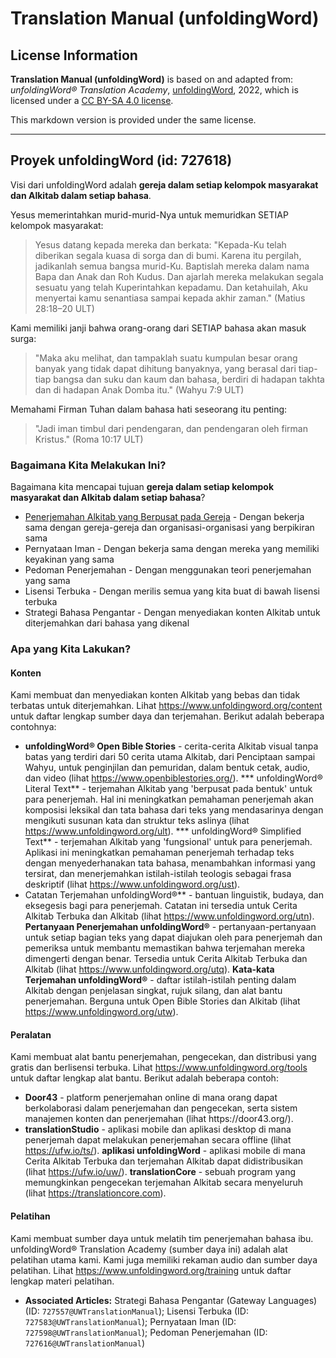 # Translation Manual (unfoldingWord)

## License Information

**Translation Manual (unfoldingWord)** is based on and adapted from: _unfoldingWord® Translation Academy_, [unfoldingWord](https://unfoldingword.org/utw), 2022, which is licensed under a [CC BY-SA 4.0 license](https://creativecommons.org/licenses/by-sa/4.0/legalcode.en).

This markdown version is provided under the same license.



--------------------------------

## Proyek unfoldingWord (id: 727618)

Visi dari unfoldingWord adalah **gereja dalam setiap kelompok masyarakat dan Alkitab dalam setiap bahasa**.

Yesus memerintahkan murid\-murid\-Nya untuk memuridkan SETIAP kelompok masyarakat:

> Yesus datang kepada mereka dan berkata: "Kepada\-Ku telah diberikan segala kuasa di sorga dan di bumi. Karena itu pergilah, jadikanlah semua bangsa murid\-Ku. Baptislah mereka dalam nama Bapa dan Anak dan Roh Kudus. Dan ajarlah mereka melakukan segala sesuatu yang telah Kuperintahkan kepadamu. Dan ketahuilah, Aku menyertai kamu senantiasa sampai kepada akhir zaman." (Matius 28:18–20 ULT)

Kami memiliki janji bahwa orang\-orang dari SETIAP bahasa akan masuk surga:

> "Maka aku melihat, dan tampaklah suatu kumpulan besar orang banyak yang tidak dapat dihitung banyaknya, yang berasal dari tiap\-tiap bangsa dan suku dan kaum dan bahasa, berdiri di hadapan takhta dan di hadapan Anak Domba itu." (Wahyu 7:9 ULT)

Memahami Firman Tuhan dalam bahasa hati seseorang itu penting:

> "Jadi iman timbul dari pendengaran, dan pendengaran oleh firman Kristus." (Roma 10:17 ULT)

### Bagaimana Kita Melakukan Ini?

Bagaimana kita mencapai tujuan **gereja dalam setiap kelompok masyarakat dan Alkitab dalam setiap bahasa**?

* [Penerjemahan Alkitab yang Berpusat pada Gereja](https://www.ccbt.bible/) \- Dengan bekerja sama dengan gereja\-gereja dan organisasi\-organisasi yang berpikiran sama
* Pernyataan Iman \- Dengan bekerja sama dengan mereka yang memiliki keyakinan yang sama
* Pedoman Penerjemahan \- Dengan menggunakan teori penerjemahan yang sama
* Lisensi Terbuka \- Dengan merilis semua yang kita buat di bawah lisensi terbuka
* Strategi Bahasa Pengantar \- Dengan menyediakan konten Alkitab untuk diterjemahkan dari bahasa yang dikenal

### Apa yang Kita Lakukan?

#### Konten

Kami membuat dan menyediakan konten Alkitab yang bebas dan tidak terbatas untuk diterjemahkan. Lihat https://www.unfoldingword.org/content untuk daftar lengkap sumber daya dan terjemahan. Berikut adalah beberapa contohnya:

* **unfoldingWord® Open Bible Stories** \- cerita\-cerita Alkitab visual tanpa batas yang terdiri dari 50 cerita utama Alkitab, dari Penciptaan sampai Wahyu, untuk penginjilan dan pemuridan, dalam bentuk cetak, audio, dan video (lihat https://www.openbiblestories.org/). \*\*\* unfoldingWord® Literal Text\*\* \- terjemahan Alkitab yang 'berpusat pada bentuk' untuk para penerjemah. Hal ini meningkatkan pemahaman penerjemah akan komposisi leksikal dan tata bahasa dari teks yang mendasarinya dengan mengikuti susunan kata dan struktur teks aslinya (lihat https://www.unfoldingword.org/ult). \*\*\* unfoldingWord® Simplified Text\*\* \- terjemahan Alkitab yang 'fungsional' untuk para penerjemah. Aplikasi ini meningkatkan pemahaman penerjemah terhadap teks dengan menyederhanakan tata bahasa, menambahkan informasi yang tersirat, dan menerjemahkan istilah\-istilah teologis sebagai frasa deskriptif (lihat https://www.unfoldingword.org/ust).
* Catatan Terjemahan unfoldingWord®\*\* \- bantuan linguistik, budaya, dan eksegesis bagi para penerjemah. Catatan ini tersedia untuk Cerita Alkitab Terbuka dan Alkitab (lihat https://www.unfoldingword.org/utn). **Pertanyaan Penerjemahan unfoldingWord®** \- pertanyaan\-pertanyaan untuk setiap bagian teks yang dapat diajukan oleh para penerjemah dan pemeriksa untuk membantu memastikan bahwa terjemahan mereka dimengerti dengan benar. Tersedia untuk Cerita Alkitab Terbuka dan Alkitab (lihat https://www.unfoldingword.org/utq). **Kata\-kata Terjemahan unfoldingWord®** \- daftar istilah\-istilah penting dalam Alkitab dengan penjelasan singkat, rujuk silang, dan alat bantu penerjemahan. Berguna untuk Open Bible Stories dan Alkitab (lihat https://www.unfoldingword.org/utw).

#### Peralatan

Kami membuat alat bantu penerjemahan, pengecekan, dan distribusi yang gratis dan berlisensi terbuka. Lihat https://www.unfoldingword.org/tools untuk daftar lengkap alat bantu. Berikut adalah beberapa contoh:

* **Door43** \- platform penerjemahan online di mana orang dapat berkolaborasi dalam penerjemahan dan pengecekan, serta sistem manajemen konten dan penerjemahan (lihat https://door43\.org/).
* **translationStudio** \- aplikasi mobile dan aplikasi desktop di mana penerjemah dapat melakukan penerjemahan secara offline (lihat https://ufw.io/ts/). **aplikasi unfoldingWord** \- aplikasi mobile di mana Cerita Alkitab Terbuka dan terjemahan Alkitab dapat didistribusikan (lihat https://ufw.io/uw/). **translationCore** \- sebuah program yang memungkinkan pengecekan terjemahan Alkitab secara menyeluruh (lihat https://translationcore.com).

#### Pelatihan

Kami membuat sumber daya untuk melatih tim penerjemahan bahasa ibu. unfoldingWord® Translation Academy (sumber daya ini) adalah alat pelatihan utama kami. Kami juga memiliki rekaman audio dan sumber daya pelatihan. Lihat https://www.unfoldingword.org/training untuk daftar lengkap materi pelatihan.

* **Associated Articles:** Strategi Bahasa Pengantar (Gateway Languages) (ID: `727557@UWTranslationManual`); Lisensi Terbuka (ID: `727583@UWTranslationManual`); Pernyataan Iman (ID: `727598@UWTranslationManual`); Pedoman Penerjemahan (ID: `727616@UWTranslationManual`)

